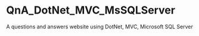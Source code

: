 # QnA_DotNet_MVC_MsSQLServer
A questions and answers website using DotNet, MVC, Microsoft SQL Server

